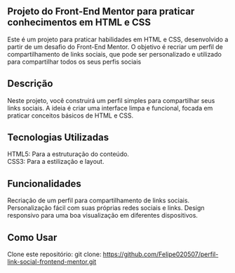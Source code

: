 ## Projeto do Front-End Mentor para praticar conhecimentos em HTML e CSS
Este é um projeto para praticar habilidades em HTML e CSS, desenvolvido a partir de um desafio do Front-End Mentor. O objetivo é recriar um perfil de compartilhamento de links sociais, que pode ser personalizado e utilizado para compartilhar todos os seus perfis sociais

## Descrição
Neste projeto, você construirá um perfil simples para compartilhar seus links sociais. A ideia é criar uma interface limpa e funcional, focada em praticar conceitos básicos de HTML e CSS.

## Tecnologias Utilizadas
HTML5: Para a estruturação do conteúdo.
<br>
CSS3: Para a estilização e layout.

## Funcionalidades
Recriação de um perfil para compartilhamento de links sociais.
Personalização fácil com suas próprias redes sociais e links.
Design responsivo para uma boa visualização em diferentes dispositivos.


## Como Usar
Clone este repositório:
git clone: https://github.com/Felipe020507/perfil-link-social-frontend-mentor.git
